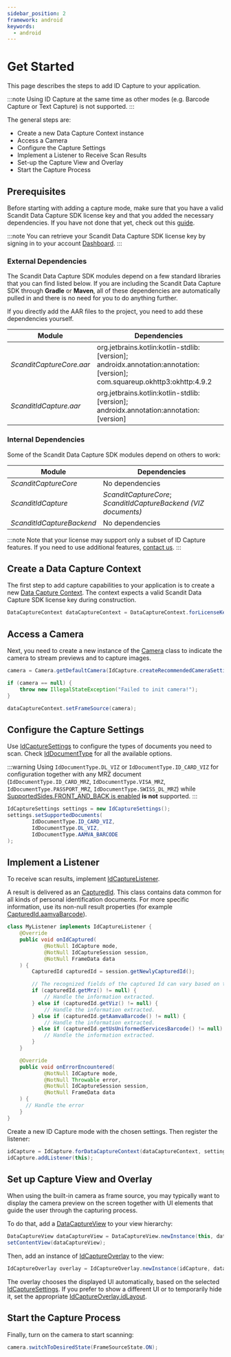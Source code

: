 ```yaml
---
sidebar_position: 2
framework: android
keywords:
  - android
---
```


# Get Started

This page describes the steps to add ID Capture to your application.

:::note
Using ID Capture at the same time as other modes (e.g. Barcode Capture or Text Capture) is not supported.
:::

The general steps are:

- Create a new Data Capture Context instance
- Access a Camera
- Configure the Capture Settings
- Implement a Listener to Receive Scan Results
- Set-up the Capture View and Overlay
- Start the Capture Process

## Prerequisites

Before starting with adding a capture mode, make sure that you have a valid Scandit Data Capture SDK license key and that you added the necessary dependencies. If you have not done that yet, check out this [guide](/sdks/android/add-sdk.md).

:::note
You can retrieve your Scandit Data Capture SDK license key by signing in to your account [Dashboard](https://ssl.scandit.com/dashboard/sign-in).
:::

### External Dependencies

The Scandit Data Capture SDK modules depend on a few standard libraries that you can find listed below. If you are including the Scandit Data Capture SDK through **Gradle** or **Maven**, all of these dependencies are automatically pulled in and there is no need for you to do anything further.

If you directly add the AAR files to the project, you need to add these dependencies yourself.

| Module      | Dependencies |
| ----------- | ----------- |
| *ScanditCaptureCore.aar*      | org.jetbrains.kotlin:kotlin-stdlib:[version]; androidx.annotation:annotation:[version]; com.squareup.okhttp3:okhttp:4.9.2       |
| *ScanditIdCapture.aar*      | org.jetbrains.kotlin:kotlin-stdlib:[version]; androidx.annotation:annotation:[version]       |

### Internal Dependencies

Some of the Scandit Data Capture SDK modules depend on others to work:

| Module      | Dependencies |
| ----------- | ----------- |
| *ScanditCaptureCore*      | No dependencies       |
| *ScanditIdCapture*      | *ScanditCaptureCore*; *ScanditIdCaptureBackend (VIZ documents)*       |
| *ScanditIdCaptureBackend*      | No dependencies       |

:::note
Note that your license may support only a subset of ID Capture features. If you need to use additional features, [contact us](mailto:support@scandit.com).
:::

## Create a Data Capture Context

The first step to add capture capabilities to your application is to create a new [Data Capture Context](https://docs.scandit.com/data-capture-sdk/android/core/api/data-capture-context.html#class-scandit.datacapture.core.DataCaptureContext). The context expects a valid Scandit Data Capture SDK license key during construction.

```java
DataCaptureContext dataCaptureContext = DataCaptureContext.forLicenseKey("-- ENTER YOUR SCANDIT LICENSE KEY HERE --");
```

## Access a Camera

Next, you need to create a new instance of the [Camera](https://docs.scandit.com/data-capture-sdk/android/core/api/camera.html#class-scandit.datacapture.core.Camera) class to indicate the camera to stream previews and to capture images.

```java
camera = Camera.getDefaultCamera(IdCapture.createRecommendedCameraSettings());

if (camera == null) {
    throw new IllegalStateException("Failed to init camera!");
}

dataCaptureContext.setFrameSource(camera);
```

## Configure the Capture Settings

Use [IdCaptureSettings](https://docs.scandit.com/data-capture-sdk/android/id-capture/api/id-capture-settings.html#class-scandit.datacapture.id.IdCaptureSettings) to configure the types of documents you need to scan. Check [IdDocumentType](https://docs.scandit.com/data-capture-sdk/android/id-capture/api/id-document-type.html#enum-scandit.datacapture.id.IdDocumentType) for all the available options.

:::warning
Using `IdDocumentType.DL_VIZ` or `IdDocumentType.ID_CARD_VIZ` for configuration together with any MRZ document (`IdDocumentType.ID_CARD_MRZ`, `IdDocumentType.VISA_MRZ`, `IdDocumentType.PASSPORT_MRZ`, `IdDocumentType.SWISS_DL_MRZ`) while [SupportedSides.FRONT_AND_BACK is enabled](https://docs.scandit.com/data-capture-sdk/android/id-capture/api/id-supported-document-sides.html#value-scandit.datacapture.id.SupportedSides.FrontAndBack) **is not** supported.
:::

```java
IdCaptureSettings settings = new IdCaptureSettings();
settings.setSupportedDocuments(
        IdDocumentType.ID_CARD_VIZ,
        IdDocumentType.DL_VIZ,
        IdDocumentType.AAMVA_BARCODE
);
```

## Implement a Listener

To receive scan results, implement [IdCaptureListener](https://docs.scandit.com/data-capture-sdk/android/id-capture/api/id-capture-listener.html#interface-scandit.datacapture.id.IIdCaptureListener).

A result is delivered as an [CapturedId](https://docs.scandit.com/data-capture-sdk/android/id-capture/api/captured-id.html#class-scandit.datacapture.id.CapturedId). This class contains data common for all kinds of personal identification documents. For more specific information, use its non-null result properties (for example [CapturedId.aamvaBarcode](https://docs.scandit.com/data-capture-sdk/android/id-capture/api/captured-id.html#property-scandit.datacapture.id.CapturedId.AamvaBarcode)).

```java
class MyListener implements IdCaptureListener {
    @Override
    public void onIdCaptured(
            @NotNull IdCapture mode,
            @NotNull IdCaptureSession session,
            @NotNull FrameData data
    ) {
        CapturedId capturedId = session.getNewlyCapturedId();

        // The recognized fields of the captured Id can vary based on the type.
        if (capturedId.getMrz() != null) {
            // Handle the information extracted.
        } else if (capturedId.getViz() != null) {
            // Handle the information extracted.
        } else if (capturedId.getAamvaBarcode() != null) {
            // Handle the information extracted.
        } else if (capturedId.getUsUniformedServicesBarcode() != null) {
            // Handle the information extracted.
        }
    }

    @Override
    public void onErrorEncountered(
            @NotNull IdCapture mode,
            @NotNull Throwable error,
            @NotNull IdCaptureSession session,
            @NotNull FrameData data
    ) {
      // Handle the error
    }
}
```

Create a new ID Capture mode with the chosen settings. Then register the listener:

```java
idCapture = IdCapture.forDataCaptureContext(dataCaptureContext, settings);
idCapture.addListener(this);
```

## Set up Capture View and Overlay

When using the built-in camera as frame source, you may typically want to display the camera preview on the screen together with UI elements that guide the user through the capturing process.

To do that, add a [DataCaptureView](https://docs.scandit.com/data-capture-sdk/android/core/api/ui/data-capture-view.html#class-scandit.datacapture.core.ui.DataCaptureView) to your view hierarchy:

```java
DataCaptureView dataCaptureView = DataCaptureView.newInstance(this, dataCaptureContext);
setContentView(dataCaptureView);
```

Then, add an instance of [IdCaptureOverlay](https://docs.scandit.com/data-capture-sdk/android/id-capture/api/ui/id-capture-overlay.html#class-scandit.datacapture.id.ui.IdCaptureOverlay) to the view:

```java
IdCaptureOverlay overlay = IdCaptureOverlay.newInstance(idCapture, dataCaptureView);
```

The overlay chooses the displayed UI automatically, based on the selected [IdCaptureSettings](https://docs.scandit.com/data-capture-sdk/android/id-capture/api/id-capture-settings.html#class-scandit.datacapture.id.IdCaptureSettings). If you prefer to show a different UI or to temporarily hide it, set the appropriate [IdCaptureOverlay.idLayout](https://docs.scandit.com/data-capture-sdk/android/id-capture/api/ui/id-capture-overlay.html#property-scandit.datacapture.id.ui.IdCaptureOverlay.IdLayout).

## Start the Capture Process

Finally, turn on the camera to start scanning:

```java
camera.switchToDesiredState(FrameSourceState.ON);
```
